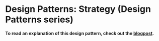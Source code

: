 # Design Patterns: Strategy (Design Patterns series)

**To read an explanation of this design pattern, check out the [blogpost](https://www.carloscaballero.io/stategy-pattern-in-javascript-typescript/).**
